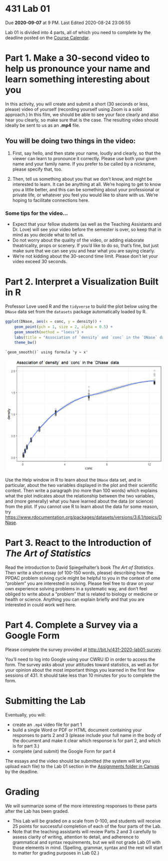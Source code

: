 431 Lab 01
================
Due **2020-09-07** at 9 PM. Last Edited 2020-08-24 23:06:55

Lab 01 is divided into 4 parts, all of which you need to complete by the
deadline posted on the [Course
Calendar](https://thomaselove.github.io/431/calendar.html).

# Part 1. Make a 30-second video to help us pronounce your name and learn something interesting about you

In this activity, you will create and submit a short (30 seconds or
less, please) video of yourself (recording yourself using Zoom is a
solid approach.) In this film, we should be able to see your face
clearly and also hear you clearly, so make sure that is the case. The
resulting video should ideally be sent to us as an **.mp4** file.

## You will be doing two things in the video:

1.  First, say hello, and then state your name, loudly and clearly, so
    that the viewer can learn to pronounce it correctly. Please use both
    your given name and your family name. If you prefer to be called by
    a nickname, please specify that, too.

2.  Then, tell us something about you that we don’t know, and might be
    interested to learn. It can be anything at all. We’re hoping to get
    to know you a little better, and this can be something about your
    professional or private life, or whatever you feel you would like to
    share with us. We’re hoping to facilitate connections here.

### Some tips for the video…

  - Expect that your fellow students (as well as the Teaching Assistants
    and Dr. Love) will see your video before the semester is over, so
    keep that in mind as you decide what to tell us.
  - Do not worry about the quality of the video, or adding elaborate
    theatricality, props or scenery. If you’d like to do so, that’s
    fine, but just make sure that we can see you and hear what you are
    saying clearly.
  - We’re not kidding about the 30-second time limit. Please don’t let
    your video exceed 30 seconds.

# Part 2. Interpret a Visualization Built in R

Professor Love used R and the `tidyverse` to build the plot below using
the `DNase` data set from the `datasets` package automatically loaded by
R.

``` r
ggplot(DNase, aes(x = conc, y = density)) +
    geom_point(pch = 1, size = 2, alpha = 0.5) +
    geom_smooth(method = "loess") +
    labs(title = "Association of `density` and `conc` in the `DNase` data") +
    theme_bw()
```

    `geom_smooth()` using formula 'y ~ x'

![](lab01_files/figure-gfm/unnamed-chunk-1-1.png)<!-- -->

Use the Help window in R to learn about the `DNase` data set, and in
particular, about the two variables displayed in the plot and their
scientific context. Then write a paragraph (no more than 100 words)
which explains what the plot indicates about the relationship between
the two variables, and (more generally) what you have learned about the
data (or science) from the plot. If you cannot use R to learn about the
data for some reason, try
<https://www.rdocumentation.org/packages/datasets/versions/3.6.1/topics/DNase>.

# Part 3. React to the Introduction of *The Art of Statistics*

Read the introduction to David Spiegelhalter’s book *The Art of
Statistics*. Then write a short essay (of 100-150 words, please)
describing how the PPDAC problem solving cycle might be helpful to you
in the context of ome “problem” you are interested in solving. Please
feel free to draw on your own experience solving problems in a
systematic way, and don’t feel obliged to write about a “problem” that
is related to biology or medicine or health or science. Anything you can
explain briefly and that you are interested in could work well here.

# Part 4. Complete a Survey via a Google Form

Please complete the survey provided at
<http://bit.ly/431-2020-lab01-survey>.

You’ll need to log into Google using your CWRU ID in order to access the
form. The survey asks about your attitudes toward statistics, as well as
for your opinion about the most important things you learned in the
first few sessions of 431. It should take less than 10 minutes for you
to complete the form.

# Submitting the Lab

Eventually, you will:

  - create an `.mp4` video file for part 1
  - build a single Word or PDF or HTML document containing your
    responses to parts 2 and 3 (please include your full name in the
    body of the document and make it clear which response is for part 2,
    and which is for part 3.)
  - complete (and submit) the Google Form for part 4

The essays and the video should be submitted (the system will let you
upload each file) to the Lab 01 section in the [Assignments folder in
Canvas](http://canvas.case.edu) by the deadline.

# Grading

We will summarize some of the more interesting responses to these parts
after the Lab has been graded.

  - This Lab will be graded on a scale from 0-100, and students will
    receive 25 points for successful completion of each of the four
    parts of the Lab.
  - Note that the teaching assistants will review Parts 2 and 3
    carefully to assess clarity of writing, attention to detail, and
    adherence to grammatical and syntax requirements, but we will not
    grade Lab 01 with those elements in mind. (Spelling, grammar, syntax
    and the rest will start to matter for grading purposes in Lab 02.)
